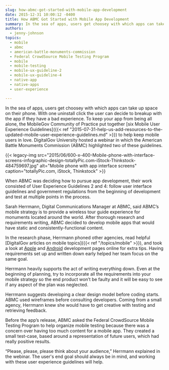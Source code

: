 ```yaml
---
slug: how-abmc-got-started-with-mobile-app-development
date: 2015-12-31 10:00:12 -0400
title: How ABMC Got Started with Mobile App Development
summary: In the sea of apps, users get choosey with which apps can take up space on their phone. With one uninstall click the user can decide to breakup with the app if they have a bad experience. To keep your app from being all alone, the MobileGov Community of Practice put together six Mobile User
authors:
  - jenny-johnson
topics:
  - mobile
  - abmc
  - american-battle-monuments-commission
  - Federal CrowdSource Mobile Testing Program
  - mobile
  - mobile-testing
  - mobile-ux-guideline-2
  - mobile-ux-guideline-4
  - native-app
  - native-apps
  - user-experience

---
```


In the sea of apps, users get choosey with which apps can take up space on their phone. With one uninstall click the user can decide to breakup with the app if they have a bad experience. To keep your app from being all alone, the MobileGov Community of Practice put together [six Mobile User Experience Guidelines]({{< ref "2015-07-31-help-us-add-resources-to-the-updated-mobile-user-experience-guidelines.md" >}}) to help keep mobile users in love. DigitalGov University hosted a webinar in which the American Battle Monuments Commission (ABMC) highlighted two of these guidelines.

{{< legacy-img src="2015/06/600-x-400-Mobile-phone-with-interface-screens-infographic-design-totallyPic.com-iStock-Thinkstock-484759697.jpg" alt="Mobile phone with app interface screens" caption="totallyPic.com, iStock, Thinkstock" >}} 

When ABMC was deciding how to pursue app development, their work consisted of User Experience Guidelines 2 and 4: follow user interface guidelines and government regulations from the beginning of development and test at multiple points in the process.

Sarah Herrmann, Digital Communications Manager at ABMC, said ABMC’s mobile strategy is to provide a wireless tour guide experience for monuments located around the world. After thorough research and requirements writing, ABMC decided to develop mobile apps that would have static and consistently-functional content.

In the research phase, Herrmann phoned other agencies, read helpful [DigitalGov articles on mobile topics]({{< ref "/topics/mobile" >}}), and took a look at [Apple](https://developer.apple.com/) and [Android](http://developer.android.com/) development pages online for extra tips. Having requirements set up and written down early helped her team focus on the same goal.

Herrmann heavily supports the act of writing everything down. Even at the beginning of planning, try to incorporate all the requirements into your mobile strategy so the end product won’t be faulty and it will be easy to see if any aspect of the plan was neglected.

Herrmann suggests developing a clear design model before coding starts. ABMC used wireframes before consulting developers. Coming from a small agency, Herrmann knew she would have to get creative with testing and retrieving feedback.

Before the app’s release, ABMC asked the Federal CrowdSource Mobile Testing Program to help organize mobile testing because there was a concern over having too much content for a mobile app. They created a small test-case, based around a representation of future users, which had really positive results.

“Please, please, please think about your audience,” Herrmann explained in the webinar. The user's end goal should always be in mind, and working with these user experience guidelines will help.